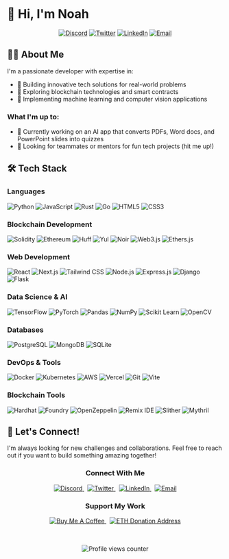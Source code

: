 # 👋 Hi, I'm Noah

<div align="center">
  
  [![Discord](https://img.shields.io/badge/Discord-0xlegax-5865F2?style=for-the-badge&logo=discord&logoColor=white)](https://discord.com)
  [![Twitter](https://img.shields.io/badge/Twitter-@noah__favreau-1DA1F2?style=for-the-badge&logo=twitter&logoColor=white)](https://twitter.com/noah_favreau)
  [![LinkedIn](https://img.shields.io/badge/LinkedIn-Noah%20Favreau-0077B5?style=for-the-badge&logo=linkedin&logoColor=white)](https://www.linkedin.com/in/noah-favreau-78a4a02a3)
  [![Email](https://img.shields.io/badge/Email-noahjamesfavreau-D14836?style=for-the-badge&logo=gmail&logoColor=white)](mailto:noahjamesfavreau@gmail.com)
  
</div>

## 👨‍💻 About Me

I'm a passionate developer with expertise in:
- 🚀 Building innovative tech solutions for real-world problems
- 🔗 Exploring blockchain technologies and smart contracts
- 🤖 Implementing machine learning and computer vision applications

### What I'm up to:
- 🔭 Currently working on an AI app that converts PDFs, Word docs, and PowerPoint slides into quizzes
- 🤝 Looking for teammates or mentors for fun tech projects (hit me up!)

## 🛠️ Tech Stack

### Languages
<div align="left">

  ![Python](https://img.shields.io/badge/Python-3776AB?style=for-the-badge&logo=python&logoColor=white)
  ![JavaScript](https://img.shields.io/badge/JavaScript-F7DF1E?style=for-the-badge&logo=javascript&logoColor=black)
  ![Rust](https://img.shields.io/badge/Rust-000000?style=for-the-badge&logo=rust&logoColor=white)
  ![Go](https://img.shields.io/badge/Go-00ADD8?style=for-the-badge&logo=go&logoColor=white)
  ![HTML5](https://img.shields.io/badge/HTML5-E34F26?style=for-the-badge&logo=html5&logoColor=white)
  ![CSS3](https://img.shields.io/badge/CSS3-1572B6?style=for-the-badge&logo=css3&logoColor=white)

</div>

### Blockchain Development
<div align="left">

  ![Solidity](https://img.shields.io/badge/Solidity-363636?style=for-the-badge&logo=solidity&logoColor=white)
  ![Ethereum](https://img.shields.io/badge/Ethereum-3C3C3D?style=for-the-badge&logo=ethereum&logoColor=white)
  ![Huff](https://img.shields.io/badge/Huff-494949?style=for-the-badge&logoColor=white)
  ![Yul](https://img.shields.io/badge/Yul-272727?style=for-the-badge&logoColor=white)
  ![Noir](https://img.shields.io/badge/Noir-333333?style=for-the-badge&logoColor=white)
  ![Web3.js](https://img.shields.io/badge/Web3.js-F16822?style=for-the-badge&logo=web3.js&logoColor=white)
  ![Ethers.js](https://img.shields.io/badge/Ethers.js-4E5EE4?style=for-the-badge&logo=ethereum&logoColor=white)

</div>

### Web Development
<div align="left">

  ![React](https://img.shields.io/badge/React-61DAFB?style=for-the-badge&logo=react&logoColor=black)
  ![Next.js](https://img.shields.io/badge/Next.js-000000?style=for-the-badge&logo=next.js&logoColor=white)
  ![Tailwind CSS](https://img.shields.io/badge/Tailwind_CSS-06B6D4?style=for-the-badge&logo=tailwind-css&logoColor=white)
  ![Node.js](https://img.shields.io/badge/Node.js-339933?style=for-the-badge&logo=node.js&logoColor=white)
  ![Express.js](https://img.shields.io/badge/Express.js-000000?style=for-the-badge&logo=express&logoColor=white)
  ![Django](https://img.shields.io/badge/Django-092E20?style=for-the-badge&logo=django&logoColor=white)
  ![Flask](https://img.shields.io/badge/Flask-000000?style=for-the-badge&logo=flask&logoColor=white)

</div>

### Data Science & AI
<div align="left">

  ![TensorFlow](https://img.shields.io/badge/TensorFlow-FF6F00?style=for-the-badge&logo=tensorflow&logoColor=white)
  ![PyTorch](https://img.shields.io/badge/PyTorch-EE4C2C?style=for-the-badge&logo=pytorch&logoColor=white)
  ![Pandas](https://img.shields.io/badge/Pandas-150458?style=for-the-badge&logo=pandas&logoColor=white)
  ![NumPy](https://img.shields.io/badge/NumPy-013243?style=for-the-badge&logo=numpy&logoColor=white)
  ![Scikit Learn](https://img.shields.io/badge/Scikit_Learn-F7931E?style=for-the-badge&logo=scikit-learn&logoColor=white)
  ![OpenCV](https://img.shields.io/badge/OpenCV-5C3EE8?style=for-the-badge&logo=opencv&logoColor=white)

</div>

### Databases
<div align="left">

  ![PostgreSQL](https://img.shields.io/badge/PostgreSQL-4169E1?style=for-the-badge&logo=postgresql&logoColor=white)
  ![MongoDB](https://img.shields.io/badge/MongoDB-47A248?style=for-the-badge&logo=mongodb&logoColor=white)
  ![SQLite](https://img.shields.io/badge/SQLite-003B57?style=for-the-badge&logo=sqlite&logoColor=white)

</div>

### DevOps & Tools
<div align="left">

  ![Docker](https://img.shields.io/badge/Docker-2496ED?style=for-the-badge&logo=docker&logoColor=white)
  ![Kubernetes](https://img.shields.io/badge/Kubernetes-326CE5?style=for-the-badge&logo=kubernetes&logoColor=white)
  ![AWS](https://img.shields.io/badge/AWS-232F3E?style=for-the-badge&logo=amazon-aws&logoColor=white)
  ![Vercel](https://img.shields.io/badge/Vercel-000000?style=for-the-badge&logo=vercel&logoColor=white)
  ![Git](https://img.shields.io/badge/Git-F05032?style=for-the-badge&logo=git&logoColor=white)
  ![Vite](https://img.shields.io/badge/Vite-646CFF?style=for-the-badge&logo=vite&logoColor=white)

</div>

### Blockchain Tools
<div align="left">

  ![Hardhat](https://img.shields.io/badge/Hardhat-F3C614?style=for-the-badge&logo=ethereum&logoColor=black)
  ![Foundry](https://img.shields.io/badge/Foundry-EF3A3A?style=for-the-badge&logo=ethereum&logoColor=white)
  ![OpenZeppelin](https://img.shields.io/badge/OpenZeppelin-4E5EE4?style=for-the-badge&logo=openzeppelin&logoColor=white)
  ![Remix IDE](https://img.shields.io/badge/Remix_IDE-2D2D2D?style=for-the-badge&logo=ethereum&logoColor=white)
  ![Slither](https://img.shields.io/badge/Slither-000000?style=for-the-badge&logo=ethereum&logoColor=white)
  ![Mythril](https://img.shields.io/badge/Mythril-3C3C3D?style=for-the-badge&logo=ethereum&logoColor=white)

</div>

## 🤝 Let's Connect!

I'm always looking for new challenges and collaborations. Feel free to reach out if you want to build something amazing together!

<div align="center">
  <h3>Connect With Me</h3>
  <a href="https://discord.com">
    <img src="https://img.shields.io/badge/Discord-0xlegax-5865F2?style=for-the-badge&logo=discord&logoColor=white" alt="Discord" />
  </a>
  &nbsp;
  <a href="https://twitter.com/noah_favreau">
    <img src="https://img.shields.io/badge/Twitter-@noah__favreau-1DA1F2?style=for-the-badge&logo=twitter&logoColor=white" alt="Twitter" />
  </a>
  &nbsp;
  <a href="https://www.linkedin.com/in/noah-favreau-78a4a02a3">
    <img src="https://img.shields.io/badge/LinkedIn-Noah%20Favreau-0077B5?style=for-the-badge&logo=linkedin&logoColor=white" alt="LinkedIn" />
  </a>
  &nbsp;
  <a href="mailto:noahjamesfavreau@gmail.com">
    <img src="https://img.shields.io/badge/Email-noahjamesfavreau-D14836?style=for-the-badge&logo=gmail&logoColor=white" alt="Email" />
  </a>
  
  <h3>Support My Work</h3>
  <a href="(https://buymeacoffee.com/noahfavreau)">
    <img src="https://img.shields.io/badge/Buy%20Me%20a%20Coffee-ffdd00?style=for-the-badge&logo=buy-me-a-coffee&logoColor=black" alt="Buy Me A Coffee" />
  </a>
  &nbsp;
<a href="https://etherscan.io/address/0x1053C9c0FBD7ebBAa14b67f7C6869A5067c5f0B6">
    <img src="https://img.shields.io/badge/ETH-0x1053C9c0FBD7ebBAa14b67f7C6869A5067c5f0B6-1C1C1C?style=for-the-badge&logo=ethereum&logoColor=8A92B2" alt="ETH Donation Address" />
  </a>
  
  <br><br>
  <img src="https://komarev.com/ghpvc/?username=0xlegax&style=for-the-badge&color=blue" alt="Profile views counter"/>
</div>
